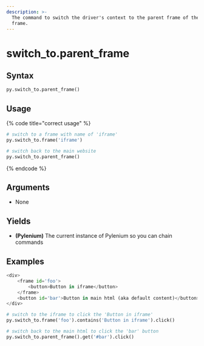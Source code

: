 ```yaml
---
description: >-
  The command to switch the driver's context to the parent frame of the current
  frame.
---
```


# switch\_to.parent\_frame

## Syntax

```python
py.switch_to.parent_frame()
```

## Usage

{% code title="correct usage" %}
```python
# switch to a frame with name of 'iframe'
py.switch_to.frame('iframe')

# switch back to the main website
py.switch_to.parent_frame()
```
{% endcode %}

## Arguments

* None

## Yields

* **(Pylenium)** The current instance of Pylenium so you can chain commands

## Examples

```python
<div>
    <frame id='foo'>
        <button>Button in iframe</button>
    </frame>
    <button id='bar'>Button in main html (aka default content)</button>
</div>
```

```python
# switch to the iframe to click the 'Button in iframe'
py.switch_to.frame('foo').contains('Button in iframe').click()

# switch back to the main html to click the 'bar' button
py.switch_to.parent_frame().get('#bar').click()
```
